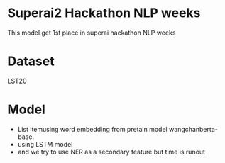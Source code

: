 # Superai2 Hackathon NLP weeks
This model get 1st place in superai hackathon NLP weeks
# Dataset
LST20
# Model
*   List itemusing word embedding from pretain model wangchanberta-base.
*   using LSTM model
*   and we try to use NER as a secondary feature but time is runout
